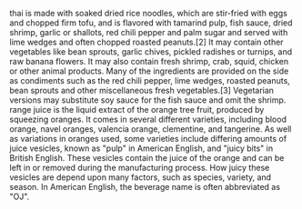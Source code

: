  thai is made with soaked dried rice noodles, which are stir-fried with eggs and chopped firm tofu, and is flavored with tamarind pulp, fish sauce, dried shrimp, garlic or shallots, red chili pepper and palm sugar and served with lime wedges and often chopped roasted peanuts.[2] It may contain other vegetables like bean sprouts, garlic chives, pickled radishes or turnips, and raw banana flowers. It may also contain fresh shrimp, crab, squid, chicken or other animal products. Many of the ingredients are provided on the side as condiments such as the red chili pepper, lime wedges, roasted peanuts, bean sprouts and other miscellaneous fresh vegetables.[3] Vegetarian versions may substitute soy sauce for the fish sauce and omit the shrimp.
range juice is the liquid extract of the orange tree fruit, produced by squeezing oranges. It comes in several different varieties, including blood orange, navel oranges, valencia orange, clementine, and tangerine. As well as variations in oranges used, some varieties include differing amounts of juice vesicles, known as "pulp" in American English, and "juicy bits" in British English. These vesicles contain the juice of the orange and can be left in or removed during the manufacturing process. How juicy these vesicles are depend upon many factors, such as species, variety, and season. In American English, the beverage name is often abbreviated as "OJ".

